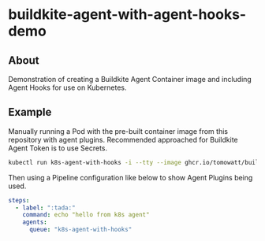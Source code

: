 # buildkite-agent-with-agent-hooks-demo

## About

Demonstration of creating a Buildkite Agent Container image and including Agent Hooks for use on Kubernetes.

## Example

Manually running a Pod with the pre-built container image from this repository with agent plugins. Recommended approached for Buildkite Agent Token is to use Secrets.


```bash
kubectl run k8s-agent-with-hooks -i --tty --image ghcr.io/tomowatt/buildkite-agent-with-agent-hooks-demo:main -- start --token "{AGENT TOKEN}" --tags "queue=k8s-agent-with-hooks"
```

Then using a Pipeline configuration like below to show Agent Plugins being used.

```yaml
steps:
  - label: ":tada:"
    command: echo "hello from k8s agent"
    agents:
      queue: "k8s-agent-with-hooks"
```
